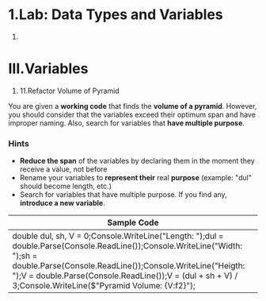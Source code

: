 ﻿# 1.Lab: Data Types and Variables

1.
# III.Variables

1. 11.Refactor Volume of Pyramid

You are given a **working code** that finds the **volume of a pyramid**. However, you should consider that the variables exceed their optimum span and have improper naming. Also, search for variables that **have multiple purpose**.

### Hints

- **Reduce the span** of the variables by declaring them in the moment they receive a value, not before
- Rename your variables to **represent their** real **purpose** (example: &quot;dul&quot; should become length, etc.)
- Search for variables that have multiple purpose. If you find any, **introduce a new variable**.

| **Sample Code** |
| --- |
| double dul, sh, V = 0;Console.WriteLine(&quot;Length: &quot;);dul = double.Parse(Console.ReadLine());Console.WriteLine(&quot;Width: &quot;);sh = double.Parse(Console.ReadLine());Console.WriteLine(&quot;Heigth: &quot;);V = double.Parse(Console.ReadLine());V = (dul + sh + V) / 3;Console.WriteLine($&quot;Pyramid Volume: {V:f2}&quot;); |
